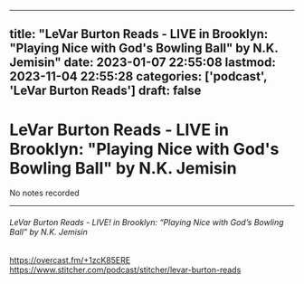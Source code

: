 
---
title: "LeVar Burton Reads - LIVE in Brooklyn: "Playing Nice with God's Bowling Ball" by N.K. Jemisin"
date: 2023-01-07 22:55:08
lastmod: 2023-11-04 22:55:28
categories: ['podcast', 'LeVar Burton Reads']
draft: false
---


# LeVar Burton Reads - LIVE in Brooklyn: "Playing Nice with God's Bowling Ball" by N.K. Jemisin

No notes recorded

- - -
###### LeVar Burton Reads - LIVE! in Brooklyn: “Playing Nice with God’s Bowling Ball” by N.K. Jemisin

https://overcast.fm/+1zcK85ERE  
https://www.stitcher.com/podcast/stitcher/levar-burton-reads

<!-- #public #podcast #LeVar Burton Reads# -->

<!-- {BearID:9263A46C-71BB-491A-A71B-0025A8B92F0C-28016-00002D980921994C} -->
